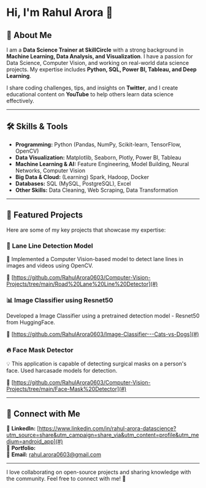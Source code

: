 # Hi, I'm Rahul Arora 👋  

## 🚀 About Me  
I am a **Data Science Trainer at SkillCircle** with a strong background in **Machine Learning, Data Analysis, and Visualization**. I have a passion for Data Science, Computer Vision, and working on real-world data science projects. My expertise includes **Python, SQL, Power BI, Tableau, and Deep Learning**.  

I share coding challenges, tips, and insights on **Twitter**, and I create educational content on **YouTube** to help others learn data science effectively.  

---

## 🛠 Skills & Tools  
- **Programming:** Python (Pandas, NumPy, Scikit-learn, TensorFlow, OpenCV)  
- **Data Visualization:** Matplotlib, Seaborn, Plotly, Power BI, Tableau  
- **Machine Learning & AI:** Feature Engineering, Model Building, Neural Networks, Computer Vision  
- **Big Data & Cloud:** (Learning) Spark, Hadoop, Docker  
- **Databases:** SQL (MySQL, PostgreSQL), Excel  
- **Other Skills:** Data Cleaning, Web Scraping, Data Transformation  

---

## 📂 Featured Projects  
Here are some of my key projects that showcase my expertise:  

### 🏁 **Lane Line Detection Model**  
🚗 Implemented a Computer Vision-based model to detect lane lines in images and videos using OpenCV.  

🔗 [https://github.com/RahulArora0603/Computer-Vision-Projects/tree/main/Road%20Lane%20Line%20Detector](#)  

### 📊 **Image Classifier using Resnet50**  
Developed a Image Classifier using a pretrained detection model - Resnet50 from HuggingFace.

🔗 [https://github.com/RahulArora0603/Image-Classifier---Cats-vs-Dogs](#)  

### 🔥 **Face Mask Detector**  
💡 This application is capable of detecting surgical masks on a person's face. Used harcasade models for detection.

🔗 [https://github.com/RahulArora0603/Computer-Vision-Projects/tree/main/Face-Mask%20Detector](#)  

---

## 📢 Connect with Me  
💼 **LinkedIn:** [https://www.linkedin.com/in/rahul-arora-datascience?utm_source=share&utm_campaign=share_via&utm_content=profile&utm_medium=android_app](#)  
📂 **Portfolio:** [](#)  
📧 **Email:** rahul.arora0603@gmail.com

---

I love collaborating on open-source projects and sharing knowledge with the community. Feel free to connect with me! 🚀
